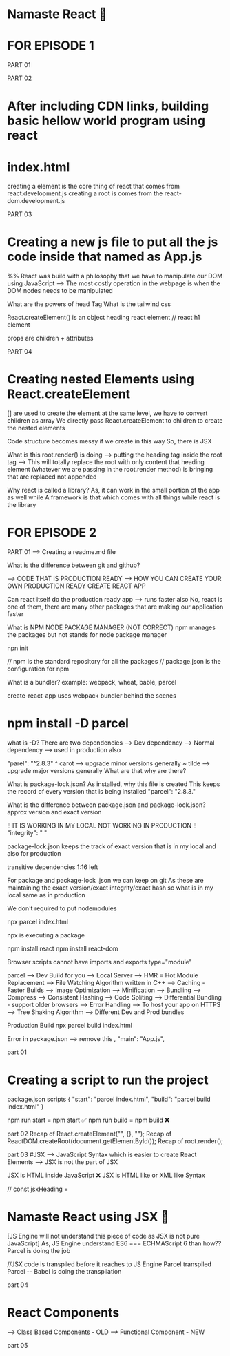 # Namaste React 🚀

<!-- Episode 1 notes Starts from here -->
# FOR EPISODE 1

PART 01

PART 02
# After including CDN links, building basic hellow world program using react

# index.html
creating a element is the core thing of react that comes from react.development.js
creating a root is comes from the react-dom.development.js

PART 03
# Creating a new js file to put all the js code inside that named as App.js

%% React was build with a philosophy that we have to manipulate our DOM using JavaScript
--> The most costly operation in the webpage is when the DOM nodes needs to be manipulated

What are the powers of head Tag
What is the tailwind css

React.createElement() is an object
heading react element // react h1 element

props are children + attributes

PART 04
# Creating nested Elements using React.createElement

[] are used to create the element at the same level,  we have to convert children as array
We directly pass React.createElement to children to create the nested elements

Code structure becomes messy if we create in this way
So, there is JSX

What is this root.render() is doing
--> putting the heading tag inside the root tag
--> This will totally replace the root with only content that heading element (whatever we are passing in the root.render method) is bringing
    that are replaced not appended

Why react is called a library?
As, it can work in the small portion of the app as well
while
A framework is that which comes with all things while react is the library

<!-- Episode 1 Notes Completed -->

<!-- Episode 2 notes Starts from here -->
# FOR EPISODE 2

PART 01
--> Creating a readme.md file

What is the difference between git and github?

--> CODE THAT IS PRODUCTION READY
--> HOW YOU CAN CREATE YOUR OWN PRODUCTION READY CREATE REACT APP

Can react itself do the production ready app --> runs faster also
No, react is one of them, there are many other packages that are making our application faster

What is NPM
NODE PACKAGE MANAGER (NOT CORRECT)
npm manages the packages but not stands for node package manager

npn init

// npm is the standard repository for all the packages
// package.json is the configuration for npm

What is a bundler?
example: webpack, wheat, bable, parcel

create-react-app  uses webpack bundler behind the scenes

# npm install -D parcel

what is -D?
There are two dependencies
--> Dev dependency
--> Normal dependency --> used in production also

"parel": "^2.8.3"
^ carot --> upgrade minor versions generally
~ tilde --> upgrade major versions generally
What are that why are there?

What is package-lock.json?
As installed, why this file is created
This keeps the record of every version that is being installed
"parcel": "2.8.3."

What is the difference between package.json and package-lock.json?
approx version and exact version

!! IT IS WORKING IN MY LOCAL NOT WORKING IN PRODUCTION !!
"integrity": "                                                 "

package-lock.json keeps the track of exact version that is in my local and also for production

transitive dependencies
1:16 left

For package and package-lock .json we can keep on git
As these are maintaining the exact version/exact integrity/exact hash so what is in my local same as in production

We don't required to put nodemodules

npx parcel index.html

npx is executing a package

npm install react
npm install react-dom

Browser scripts cannot have imports and exports
type="module"
<script type="module" src="./app.js"></script>

parcel
--> Dev Build for you
--> Local Server
--> HMR = Hot Module Replacement
--> File Watching Algorithm written in C++
--> Caching - Faster Builds
--> Image Optimization
--> Minification
--> Bundling
--> Compress
--> Consistent Hashing
--> Code Spliting
--> Differential Bundling - support older browsers
--> Error Handling
--> To host your app on HTTPS
--> Tree Shaking Algorithm
--> Different Dev and Prod bundles

Production Build
npx parcel build index.html

Error in package.json --> remove this
,
  "main": "App.js",

<!-- Episode 2 Notes Completed -->

<!-- Episode 3 notes Starts from here -->
part 01
# Creating a script to run the project
package.json
scripts {
    "start": "parcel index.html",
    "build": "parcel build index.html"
}

npm run start = npm start ✅
npm run build = npm build ❌

part 02
Recap of React.createElement("", {}, "");
Recap of ReactDOM.createRoot(document.getElementById());
Recap of root.render();

part 03
#JSX
--> JavaScript Syntax which is easier to create React Elements
--> JSX is not the part of JSX

JSX is HTML inside JavaScript ❌
JSX is HTML like or XML like Syntax 

// const jsxHeading = <h1 id="heading">Namaste React using JSX 🚀</h1>
[JS Engine will not understand this piece of code as JSX is not pure JavaScript]
As, JS Engine understand ES6 === ECHMAScript 6
than how??
Parcel is doing the job

//JSX code is transpiled before it reaches to JS Engine
Parcel transpiled
Parcel -- Babel is doing the transpilation

part 04
# React Components
--> Class Based Components - OLD
--> Functional Component - NEW

part 05